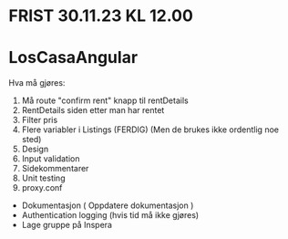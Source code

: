 # FRIST 30.11.23 KL 12.00
# LosCasaAngular 

Hva må gjøres:
1. Må route "confirm rent" knapp til rentDetails
2. RentDetails siden etter man har rentet
3. Filter pris
4. Flere variabler i Listings (FERDIG) (Men de brukes ikke ordentlig noe sted)
5. Design
6. Input validation
7. Sidekommentarer 
8. Unit testing
9. proxy.conf
   
- Dokumentasjon ( Oppdatere dokumentasjon )
- Authentication logging (hvis tid må ikke gjøres)
- Lage gruppe på Inspera
